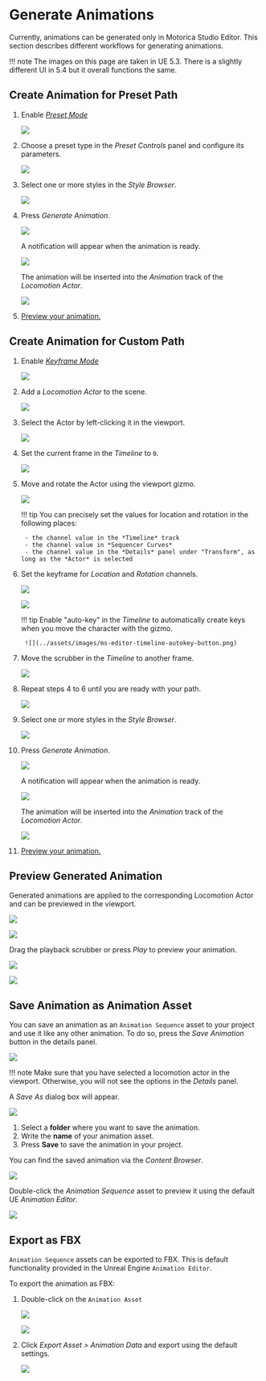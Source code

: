 # Generate Animations

Currently, animations can be generated only in Motorica Studio Editor. This section describes different workflows for generating animations.

!!! note
    The images on this page are taken in UE 5.3. There is a slightly different UI in 5.4 but it overall functions the same.

## Create Animation for Preset Path

1. Enable [*Preset Mode*](ui-editor-modes.md#preset-mode)

    ![](../assets/images/ms-editor-toolbar-editor-mode-preset.png)

2. Choose a preset type in the *Preset Controls* panel and configure its parameters.

    ![](../assets/images/ms-editor-preset-controls-panel-configured.png)

3. Select one or more styles in the *Style Browser*.

    ![](../assets/images/ms-editor-style-browser-selected-style-with-style-mixer.png)

4. Press *Generate Animation*.

    ![](../assets/images/ms-editor-generate-animation-button.png)

    A notification will appear when the animation is ready.

    ![](../assets/images/ms-editor-animation-generated-notification.png)

    The animation will be inserted into the *Animation* track of the *Locomotion Actor*.

    ![](../assets/images/ms-editor-timeline-animation-track-with-animation.png)

5. [Preview your animation.](#preview-generated-animation)

## Create Animation for Custom Path

1. Enable [*Keyframe Mode*](ui-editor-modes.md#keyframe-mode)

    ![](../assets/images/ms-editor-toolbar-editor-mode-keyframe.png)

2. Add a *Locomotion Actor* to the scene.

    ![](../assets/images/ms-editor-toolbar-add-actor-button.png)

3. Select the Actor by left-clicking it in the viewport.

    ![](../assets/images/ms-editor-viewport-with-character-tpose.png)

4. Set the current frame in the *Timeline* to `0`.

    ![](../assets/images/ms-editor-timeline-scrubber-at-zero.png)

5. Move and rotate the Actor using the viewport gizmo.
    
    ![](../assets/images/ms-editor-viewport-gizmo.png)

    !!! tip
        You can precisely set the values for location and rotation in the following places:
        
        - the channel value in the *Timeline* track
        - the channel value in *Sequencer Curves*
        - the channel value in the *Details* panel under "Transform", as long as the *Actor* is selected
        
6. Set the keyframe for *Location* and *Rotation* channels.

    ![](../assets/images/ms-editor-timeline-add-keyframe.png)

    ![](../assets/images/ms-editor-timeline-keyframes-added.png)

    !!! tip
        Enable "auto-key" in the *Timeline* to automatically create keys when you move the character with the gizmo.

        ![](../assets/images/ms-editor-timeline-autokey-button.png)

7. Move the scrubber in the *Timeline* to another frame.

    ![](../assets/images/ms-editor-timeline-scrubber-at-two-with-key.png)

8. Repeat steps 4 to 6 until you are ready with your path.

    ![](../assets/images/ms-editor-timeline-filled-with-curve-editor.png)

9. Select one or more styles in the *Style Browser*.

    ![](../assets/images/ms-editor-style-browser-selected-style-with-style-mixer.png)

10. Press *Generate Animation*.

    ![](../assets/images/ms-editor-generate-animation-button.png)

    A notification will appear when the animation is ready.

    ![](../assets/images/ms-editor-animation-generated-notification.png)

    The animation will be inserted into the *Animation* track of the *Locomotion Actor*.

    ![](../assets/images/ms-editor-timeline-animation-track-with-animation.png)

11. [Preview your animation.](#preview-generated-animation)

## Preview Generated Animation

Generated animations are applied to the corresponding Locomotion Actor and can be previewed in the viewport.

![](../assets/images/ms-editor-viewport-with-character-animated.png)

![](../assets/images/ms-editor-timeline-with-viewport-animation-slides.png)

Drag the playback scrubber or press *Play* to preview your animation.

![](../assets/images/ms-editor-timeline-scrubber-at-two-with-key.png)

![](../assets/images/ue-sequencer-play-button.png)

## Save Animation as Animation Asset

You can save an animation as an `Animation Sequence` asset to your project and use it like any other animation. To do so, press the *Save Animation* button in the details panel.

![](../assets/images/ms-editor-save-animation-button.png)

!!! note
    Make sure that you have selected a locomotion actor in the viewport. Otherwise, you will not see the options in the *Details* panel.

A *Save As* dialog box will appear.

![](../assets/images/ms-editor-save-animation-dialog.png)

1. Select a **folder** where you want to save the animation.
2. Write the **name** of your animation asset.
3. Press **Save** to save the animation in your project.

You can find the saved animation via the *Content Browser*.

![](../assets/images/ue-content-browser-saved-animation-asset.png)

Double-click the *Animation Sequence* asset to preview it using the default UE *Animation Editor*.

![](../assets/images/ue-animation-editor-with-motorica-animation.png)

## Export as FBX

`Animation Sequence` assets can be exported to FBX. This is default functionality provided in the Unreal Engine `Animation Editor`.

To export the animation as FBX:

1. Double-click on the `Animation Asset`

    ![](../assets/images/ue-content-browser-saved-animation-asset-arrow.png)

    ![](../assets/images/ue-animation-editor-with-motorica-animation.png)

2. Click *Export Asset > Animation Data* and export using the default settings.

    ![](../assets/images/ue-animation-editor-export-asset-animation-data.png)
